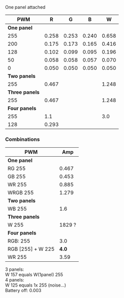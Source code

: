 One panel attached

|PWM  | R   | G   | B   | W   |
|-----|-----|-----|-----|-----|
|**One panel**|
|255  |0.258|0.253|0.240|0.658|
|200  |0.175|0.173|0.165|0.416|
|128  |0.102|0.099|0.095|0.196|
|50   |0.058|0.058|0.057|0.070|
|0    |0.050|0.050|0.050|0.050|
|**Two panels**|
|255  |0.467|     |     |1.248|
|**Three panels**|
|255  |0.467|     |     |1.248|
|**Four panels**|
|255  |1.1  |     |     |3.0  |
|128  |0.293|     |     |     |

### Combinations

|PWM      |Amp    |
|---------|-------|
|**One panel**|
|RG 255   | 0.467 |
|GB 255   | 0.453 |
|WR 255   | 0.885 |
|WRGB 255 | 1.279 |
|**Two panels**|
|WB 255   | 1.6   |
|**Three panels** |
|W 255    | 1829  ?|
|**Four panels**  |
|RGB: 255 | 3.0   |
|RGB [255] + W 225| **4.0**|
|WR 255   | 3.59  |

3 panels:  
W 157 equals W(1panel) 255  
4 panels:  
W 125 equals 1x 255 (noise...)   
Battery off: 0.003
